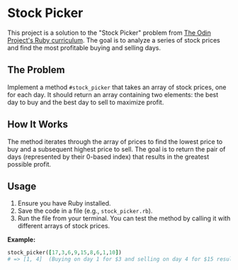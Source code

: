 # Stock Picker

This project is a solution to the "Stock Picker" problem from [The Odin Project's Ruby curriculum](https://www.theodinproject.com/lessons/ruby-stock-picker). The goal is to analyze a series of stock prices and find the most profitable buying and selling days.

## The Problem

Implement a method `#stock_picker` that takes an array of stock prices, one for each day. It should return an array containing two elements: the best day to buy and the best day to sell to maximize profit.

## How It Works

The method iterates through the array of prices to find the lowest price to buy and a subsequent highest price to sell. The goal is to return the pair of days (represented by their 0-based index) that results in the greatest possible profit.

## Usage

1.  Ensure you have Ruby installed.
2.  Save the code in a file (e.g., `stock_picker.rb`).
3.  Run the file from your terminal. You can test the method by calling it with different arrays of stock prices.

**Example:**

```ruby
stock_picker([17,3,6,9,15,8,6,1,10])
# => [1, 4]  (Buying on day 1 for $3 and selling on day 4 for $15 results in a profit of $12)
```
